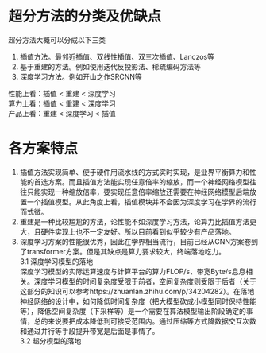 # 超分方法的分类及优缺点
超分方法大概可以分成以下三类  
1. 插值方法。最邻近插值、双线性插值、双三次插值、Lanczos等  
2. 基于重建的方法。例如使用迭代反投影法、稀疏编码方法等  
3. 深度学习方法。例如开山之作SRCNN等

性能上看：插值 < 重建 < 深度学习  
算力上看：插值 < 重建 < 深度学习  
产品上看：重建 < 深度学习 < 插值  

# 各方案特点
1. 插值方法实现简单、便于硬件用流水线的方式实时实现，是业界平衡算力和性能的首选方案。而且插值方法能实现任意倍率的缩放，而一个神经网络模型往往只能实现一种缩放倍率，要实现任意倍率缩放还需要在神经网络模型后端放置一个插值模型。从此角度上看，插值模块并不会因为深度学习在学界的流行而式微。  
2. 重建是一种比较尴尬的方法，论性能不如深度学习方法，论算力比插值方法更大，且硬件实现上也不一定友好。所以目前看到似乎较少有产品落地。  
3. 深度学习方案的性能很优秀，因此在学界相当流行，目前已经从CNN方案卷到了transformer方案。但是其缺点是算力要求较大，终端落地吃力。  
   3.1 深度学习模型的落地  
   深度学习模型的实际运算速度与计算平台的算力FLOP/s、带宽Byte/s息息相关。深度学习模型的时间复杂度受限于前者，空间复杂度则受限于后者（关于这部分的知识可以参考https://zhuanlan.zhihu.com/p/34204282）。在落地神经网络的设计中，如何降低时间复杂度（把大模型砍成小模型同时保持性能等），降低空间复杂度（下采样等）是一个需要在算法模型输出阶段确定的事情，总的来说要把成本降低到可接受范围内。通过压缩等方式降数据交互次数和通过并行等手段提升带宽是后面是事情了。  
   3.2 超分模型的落地  